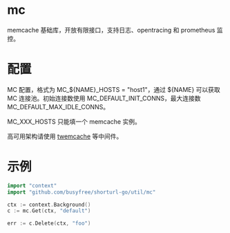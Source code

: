 # mc

memcache 基础库，开放有限接口，支持日志、opentracing 和 prometheus 监控。

# 配置

MC 配置，格式为 MC_${NAME}_HOSTS = "host1"，通过 ${NAME} 可以获取 MC 连接池。初始连接数使用 MC_DEFAULT_INIT_CONNS，最大连接数 MC_DEFAULT_MAX_IDLE_CONNS。

MC_XXX_HOSTS 只能填一个 memcache 实例。

高可用架构请使用 [twemcache](https://github.com/twitter/twemcache) 等中间件。

# 示例
```go
import "context"
import "github.com/busyfree/shorturl-go/util/mc"

ctx := context.Background()
c := mc.Get(ctx, "default")

err := c.Delete(ctx, "foo")
```

